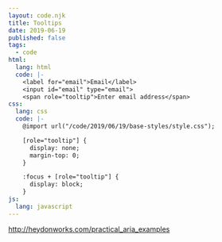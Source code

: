 ```yaml
---
layout: code.njk
title: Tooltips
date: 2019-06-19
published: false
tags:
  - code
html:
  lang: html
  code: |-
    <label for="email">Email</label>
    <input id="email" type="email">
    <span role="tooltip">Enter email address</span>
css:
  lang: css
  code: |-
    @import url("/code/2019/06/19/base-styles/style.css");

    [role="tooltip"] {
      display: none;
      margin-top: 0;
    }

    :focus + [role="tooltip"] {
      display: block;
    }
js:
  lang: javascript
---
```


http://heydonworks.com/practical_aria_examples
